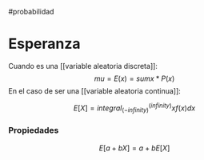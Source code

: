 #probabilidad
# Esperanza

Cuando es una [[variable aleatoria discreta]]:  $$mu = E(x) = sum x*P(x)$$ 
En el caso de ser una [[variable aleatoria continua]]: 

 $$E[X] = integral_(-infinity)^(infinity) x f(x) d x$$
### Propiedades
 $$E[a + b X] = a + b  E[X]$$ 
